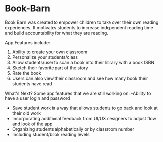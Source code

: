 # Book-Barn

Book Barn was created to empower children to take over their own reading experiences. It motivates students to increase independent reading time and build accountability for what they are reading.
 
 App Features include:
 
 1. Ability to create your own classroom
 2. Personalize your students/class
 3. Allow students/user to scan a book into their library with a book ISBN
 4. Sketch their favorite part of the story
 5. Rate the book
 6. Users can also view their classroom and see how many book their students have read
 
 
 What's Next? Some app features that we are still working on:
-Ability to have a user login and password
- Save student work in a way that allows students to go back and look at their old work
- Incorporating additional feedback from UI/UX designers to adjust flow and look of the app
- Organizing students alphabetically or by classroom number
- Including student/book reading levels
